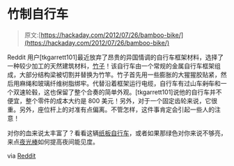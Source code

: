 # 竹制自行车

> 原文:[https://hackaday.com/2012/07/26/bamboo-bike/](https://hackaday.com/2012/07/26/bamboo-bike/)

Reddit 用户[tkgarrett101]最近放弃了昂贵的异国情调的自行车框架材料，选择了一种较少加工的天然建筑材料，[竹子](http://imgur.com/a/SbtRy)！该自行车由一个常规的金属自行车框架组成，大部分结构梁被切割并替换为竹竿。竹子首先用一些膨胀的大猩猩胶贴紧，然后用麻绳和玻璃纤维树脂绑牢。代替沿着框架运行电缆，自行车有过山车~~刹车~~和一个双速轮毂，这也保留了整个合奏的简单外观。[tkgarrett101]说他的自行车并不便宜，整个零件的成本大约是 800 美元！另外，对于一个固定齿轮来说，它很重。另外，座位杆上的对准有点偏离。不管怎样，这件事肯定会引起一些人的注意！

对你的血来说太丰富了？看看这辆[纸板自行车](http://hackaday.com/2012/07/26/bike-made-from-cardboard-is-too-cheap-to-steal/)，或者如果那绿色对你来说不够亮，来点[夜光棒](http://hackaday.com/2012/07/21/diy-globars-for-nighttime-bike-visibility/)如何提高夜间能见度。

via [Reddit](http://www.reddit.com/r/pics/comments/x4mg0/i_built_this_last_year_thought_i_would_share/)